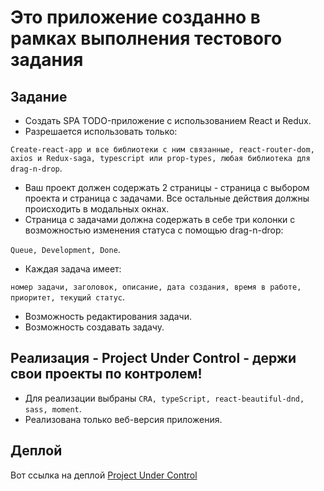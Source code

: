 # Это приложение созданно в рамках выполнения тестового задания

## Задание

- Создать SPA TODO-приложение с использованием React и Redux.
- Разрешается использовать только:

`Create-react-app и все библиотеки с ним связанные, react-router-dom, axios и Redux-saga, typescript или prop-types, любая библиотека для drag-n-drop`.

- Ваш проект должен содержать 2 страницы - страница с выбором проекта и
  страница с задачами. Все остальные действия должны происходить в модальных окнах.
- Страница с задачами должна содержать в себе три колонки c возможностью изменения статуса с помощью drag-n-drop:

`Queue, Development, Done`.

- Каждая задача имеет:

`номер задачи, заголовок, описание, дата создания, время в работе, приоритет, текущий статус`.

- Возможность редактирования задачи.
- Возможность создавать задачу.

## Реализация - Project Under Control - держи свои проекты по контролем!

- Для реализации выбраны `CRA, typeScript, react-beautiful-dnd, sass, moment`.
- Реализована только веб-версия приложения.

## Деплой

Вот ссылка на деплой [Project Under Control](https://ovsepyan28.github.io/projects-under-control/)
